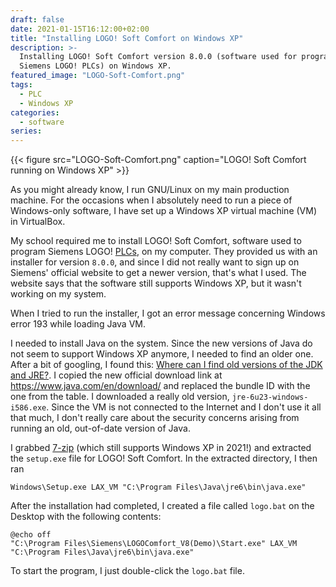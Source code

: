 ```yaml
---
draft: false
date: 2021-01-15T16:12:00+02:00
title: "Installing LOGO! Soft Comfort on Windows XP"
description: >-
  Installing LOGO! Soft Comfort version 8.0.0 (software used for programming
  Siemens LOGO! PLCs) on Windows XP.
featured_image: "LOGO-Soft-Comfort.png"
tags:
  - PLC
  - Windows XP
categories:
  - software
series:
---
```

{{< figure src="LOGO-Soft-Comfort.png" caption="LOGO! Soft Comfort running on Windows XP" >}}

As you might already know, I run GNU/Linux on my main production machine. For
the occasions when I absolutely need to run a piece of Windows-only software,
I have set up a Windows XP virtual machine (VM) in VirtualBox.

My school required me to install LOGO! Soft Comfort, software used to
program Siemens LOGO!
[PLCs](https://en.wikipedia.org/wiki/Programmable_logic_controller),
on my computer. They provided us with an installer for version `8.0.0`, and
since I did not really want to sign up on Siemens' official website to get a
newer version, that's what I used. The website says that the software still
supports Windows XP, but it wasn't working on my system.

When I tried to run the installer, I got an error message concerning Windows
error 193 while loading Java VM.

I needed to install Java on the system. Since the new versions of Java do not
seem to support Windows XP anymore, I needed to find an older one. After a bit
of googling, I found this:
[Where can I find old versions of the JDK and JRE?](https://stackoverflow.com/questions/1460554/where-can-i-find-old-versions-of-the-jdk-and-jre).
I copied the new official download link at
https://www.java.com/en/download/
and replaced the bundle ID with the one from the table. I downloaded a really
old version, `jre-6u23-windows-i586.exe`. Since the VM is not
connected to the Internet and I don't use it all that much, I don't really
care about the security concerns arising from running an old, out-of-date
version of Java.

I grabbed [7-zip](https://www.7-zip.org/) (which still supports Windows XP in
2021!) and extracted the `setup.exe` file for LOGO! Soft Comfort.
In the extracted directory, I then ran
```batch
Windows\Setup.exe LAX_VM "C:\Program Files\Java\jre6\bin\java.exe"
```

After the installation had completed, I created a file called
`logo.bat` on the Desktop with the following contents:
```batch
@echo off
"C:\Program Files\Siemens\LOGOComfort_V8(Demo)\Start.exe" LAX_VM "C:\Program Files\Java\jre6\bin\java.exe"
```
To start the program, I just double-click the `logo.bat` file.
